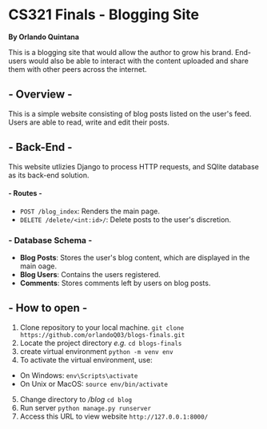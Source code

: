 # CS321 Finals - Blogging Site
**By Orlando Quintana**

This is a blogging site that would allow the author to grow his brand. End-users would also be able to interact with the content uploaded and share them with other peers across the internet.

## - Overview -
This is a simple website consisting of blog posts listed on the user's feed. Users are able to read, write and edit their posts.

## - Back-End -
This website utlizies Django to process HTTP requests, and SQlite database as its back-end solution.

#### - Routes -
* `POST /blog_index`: Renders the main page.
* `DELETE /delete/<int:id>/`: Delete posts to the user's discretion.

### - Database Schema -
- **Blog Posts**: Stores the user's blog content, which are displayed in the main oage.
- **Blog Users**: Contains the users registered.
- **Comments**: Stores comments left by users on blog posts.

## - How to open -
1. Clone repository to your local machine.
   `git clone https://github.com/orlandoQ03/blogs-finals.git`
2. Locate the project directory
   _e.g._ `cd blogs-finals`
3. create virtual environment
   `python -m venv env`
4. To activate the virtual environment, use:
* On Windows:
  `env\Scripts\activate`
* On Unix or MacOS:
  `source env/bin/activate`
5. Change directory to _/blog_
  `cd blog`
6. Run server
  `python manage.py runserver`
7. Access this URL to view website
  `http://127.0.0.1:8000/`
